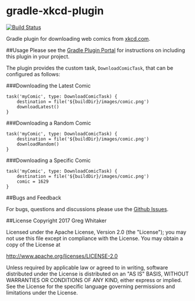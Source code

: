 gradle-xkcd-plugin
===
[![Build Status](https://travis-ci.org/gregwhitaker/gradle-xkcd-plugin.svg?branch=master)](https://travis-ci.org/gregwhitaker/gradle-xkcd-plugin)

Gradle plugin for downloading web comics from [xkcd.com](http://xkcd.com).

##Usage
Please see the [Gradle Plugin Portal](https://plugins.gradle.org/plugin/com.github.gregwhitaker.xkcd) for instructions on including this plugin in your project.

The plugin provides the custom task, `DownloadComicTask`, that can be configured as follows:

###Downloading the Latest Comic

```$groovy
task('myComic', type: DownloadComicTask) {
    destination = file('${buildDir}/images/comic.png')
    downloadLatest()
}   
```

###Downloading a Random Comic

```$groovy
task('myComic', type: DownloadComicTask) {
    destination = file('${buildDir}/images/comic.png')
    downloadRandom()
}   
```

###Downloading a Specific Comic

```$groovy
task('myComic', type: DownloadComicTask) {
    destination = file('${buildDir}/images/comic.png')
    comic = 1629
}   
```

##Bugs and Feedback

For bugs, questions and discussions please use the [Github Issues](https://github.com/gregwhitaker/gradle-xkcd-plugin/issues).

##License
Copyright 2017 Greg Whitaker

Licensed under the Apache License, Version 2.0 (the "License"); you may not use this file except in compliance with the License. You may obtain a copy of the License at

http://www.apache.org/licenses/LICENSE-2.0

Unless required by applicable law or agreed to in writing, software distributed under the License is distributed on an "AS IS" BASIS, WITHOUT WARRANTIES OR CONDITIONS OF ANY KIND, either express or implied. See the License for the specific language governing permissions and limitations under the License.